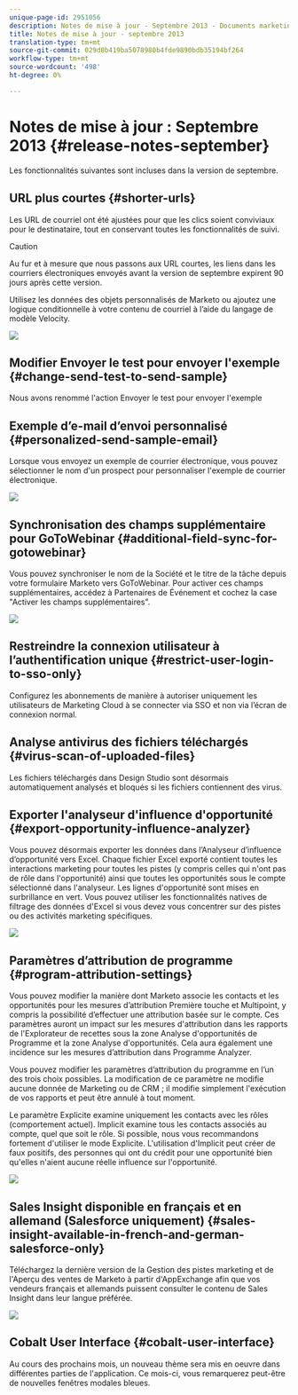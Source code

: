 ```yaml
---
unique-page-id: 2951056
description: Notes de mise à jour - Septembre 2013 - Documents marketing - Documentation du produit
title: Notes de mise à jour - septembre 2013
translation-type: tm+mt
source-git-commit: 029d8b419ba5078980b4fde9890bdb35194bf264
workflow-type: tm+mt
source-wordcount: '498'
ht-degree: 0%

---
```



# Notes de mise à jour : Septembre 2013 {#release-notes-september}

Les fonctionnalités suivantes sont incluses dans la version de septembre.

## URL plus courtes {#shorter-urls}

Les URL de courriel ont été ajustées pour que les clics soient conviviaux pour le destinataire, tout en conservant toutes les fonctionnalités de suivi.

>[!CAUTION]
>
>Au fur et à mesure que nous passons aux URL courtes, les liens dans les courriers électroniques envoyés avant la version de septembre expirent 90 jours après cette version.

Utilisez les données des objets personnalisés de Marketo ou ajoutez une logique conditionnelle à votre contenu de courriel à l’aide du langage de modèle Velocity.

![](assets/image2014-9-22-17-3a10-3a56.png)

## Modifier Envoyer le test pour envoyer l&#39;exemple {#change-send-test-to-send-sample}

Nous avons renommé l&#39;action Envoyer le test pour envoyer l&#39;exemple

## Exemple d’e-mail d’envoi personnalisé {#personalized-send-sample-email}

Lorsque vous envoyez un exemple de courrier électronique, vous pouvez sélectionner le nom d&#39;un prospect pour personnaliser l&#39;exemple de courrier électronique.

![](assets/image2014-9-22-17-3a11-3a22.png)

## Synchronisation des champs supplémentaire pour GoToWebinar {#additional-field-sync-for-gotowebinar}

Vous pouvez synchroniser le nom de la Société et le titre de la tâche depuis votre formulaire Marketo vers GoToWebinar. Pour activer ces champs supplémentaires, accédez à Partenaires de Événement et cochez la case &quot;Activer les champs supplémentaires&quot;.

![](assets/image2014-9-22-17-3a11-3a53.png)

## Restreindre la connexion utilisateur à l’authentification unique {#restrict-user-login-to-sso-only}

Configurez les abonnements de manière à autoriser uniquement les utilisateurs de Marketing Cloud à se connecter via SSO et non via l’écran de connexion normal.

## Analyse antivirus des fichiers téléchargés {#virus-scan-of-uploaded-files}

Les fichiers téléchargés dans Design Studio sont désormais automatiquement analysés et bloqués si les fichiers contiennent des virus.

## Exporter l&#39;analyseur d&#39;influence d&#39;opportunité {#export-opportunity-influence-analyzer}

Vous pouvez désormais exporter les données dans l’Analyseur d’influence d’opportunité vers Excel. Chaque fichier Excel exporté contient toutes les interactions marketing pour toutes les pistes (y compris celles qui n&#39;ont pas de rôle dans l&#39;opportunité) ainsi que toutes les opportunités sous le compte sélectionné dans l&#39;analyseur. Les lignes d&#39;opportunité sont mises en surbrillance en vert. Vous pouvez utiliser les fonctionnalités natives de filtrage des données d&#39;Excel si vous devez vous concentrer sur des pistes ou des activités marketing spécifiques.

![](assets/image2014-9-22-17-3a12-3a23.png)

## Paramètres d’attribution de programme {#program-attribution-settings}

Vous pouvez modifier la manière dont Marketo associe les contacts et les opportunités pour les mesures d’attribution Première touche et Multipoint, y compris la possibilité d’effectuer une attribution basée sur le compte. Ces paramètres auront un impact sur les mesures d&#39;attribution dans les rapports de l&#39;Explorateur de recettes sous la zone Analyse d&#39;opportunités de Programme et la zone Analyse d&#39;opportunités. Cela aura également une incidence sur les mesures d’attribution dans Programme Analyzer.

Vous pouvez modifier les paramètres d’attribution du programme en l’un des trois choix possibles. La modification de ce paramètre ne modifie aucune donnée de Marketing ou de CRM ; il modifie simplement l&#39;exécution de vos rapports et peut être annulé à tout moment.

Le paramètre Explicite examine uniquement les contacts avec les rôles (comportement actuel). Implicit examine tous les contacts associés au compte, quel que soit le rôle. Si possible, nous vous recommandons fortement d&#39;utiliser le mode Explicite. L&#39;utilisation d&#39;Implicit peut créer de faux positifs, des personnes qui ont du crédit pour une opportunité bien qu&#39;elles n&#39;aient aucune réelle influence sur l&#39;opportunité.

![](assets/image2014-9-22-17-3a12-3a43.png)

## Sales Insight disponible en français et en allemand (Salesforce uniquement) {#sales-insight-available-in-french-and-german-salesforce-only}

Téléchargez la dernière version de la Gestion des pistes marketing et de l&#39;Aperçu des ventes de Marketo à partir d&#39;AppExchange afin que vos vendeurs français et allemands puissent consulter le contenu de Sales Insight dans leur langue préférée.

![](assets/image2014-9-22-17-3a13-3a12.png)

## Cobalt User Interface {#cobalt-user-interface}

Au cours des prochains mois, un nouveau thème sera mis en oeuvre dans différentes parties de l&#39;application. Ce mois-ci, vous remarquerez peut-être de nouvelles fenêtres modales bleues.
